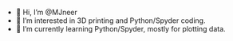 - 👋 Hi, I’m @MJneer
- 👀 I’m interested in 3D printing and Python/Spyder coding.
- 🌱 I’m currently learning Python/Spyder, mostly for plotting data.

<!---
MJneer/MJneer is a ✨ special ✨ repository because its `README.md` (this file) appears on your GitHub profile.
You can click the Preview link to take a look at your changes.
--->
